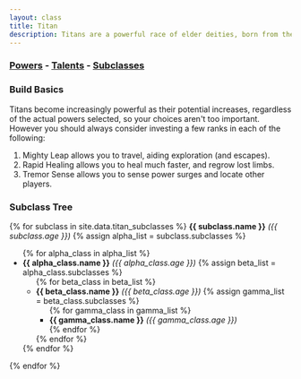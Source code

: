 ```yaml
---
layout: class
title: Titan
description: Titans are a powerful race of elder deities, born from the primal forces of the universe.
---
```


### [Powers](powers) - [Talents](talents) - [Subclasses](subclasses)

### Build Basics

Titans become increasingly powerful as their potential increases, regardless of
the actual powers selected, so your choices aren't too important.  However you 
should always consider investing a few ranks in each of the following:

1. Mighty Leap allows you to travel, aiding exploration (and escapes).
2. Rapid Healing allows you to heal much faster, and regrow lost limbs.
3. Tremor Sense allows you to sense power surges and locate other players.

### Subclass Tree
<div class="clt">
{% for subclass in site.data.titan_subclasses %}
  <strong>{{ subclass.name }}</strong> <em>({{ subclass.age }})</em>
  {% assign alpha_list = subclass.subclasses %}
  <ul>
    {% for alpha_class in alpha_list %}
    <li>
      <strong>{{ alpha_class.name }}</strong> <em>({{ alpha_class.age }})</em>
      {% assign beta_list = alpha_class.subclasses %}
      <ul>
        {% for beta_class in beta_list %}
        <li>
          <strong>{{ beta_class.name }}</strong> <em>({{ beta_class.age }})</em>
          {% assign gamma_list = beta_class.subclasses %}
          <ul>
            {% for gamma_class in gamma_list %}
            <li>
              <strong>{{ gamma_class.name }}</strong> <em>({{ gamma_class.age }})</em>
            </li>
            {% endfor %}
          </ul>
        </li>
        {% endfor %}
      </ul>
    </li>
    {% endfor %}
  </ul>
  {% endfor %}
 </div>

